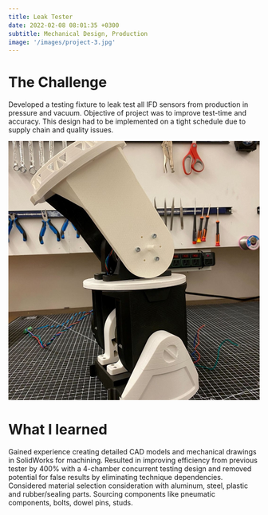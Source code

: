 ```yaml
---
title: Leak Tester
date: 2022-02-08 08:01:35 +0300
subtitle: Mechanical Design, Production
image: '/images/project-3.jpg'
---
```

# The Challenge
Developed a testing fixture to leak test all IFD sensors from production in pressure and vacuum. Objective of project was to improve test-time and accuracy. This design had to be implemented on a tight schedule due to supply chain and quality issues.

<div class="gallery-box">
  <div class="gallery">
    <img src="/images/armprototype.jpg" loading="lazy" alt="Project">
  </div>
  <em>  <a href="https://unsplash.com/" target="_blank"></a></em>
</div>

# What I learned
Gained experience creating detailed CAD models and mechanical drawings in SolidWorks for machining. Resulted in improving efficiency from previous tester by 400% with a 4-chamber concurrent testing design and removed potential for false results by eliminating technique dependencies. 
Considered material selection consideration with aluminum, steel, plastic and rubber/sealing parts. Sourcing components like pneumatic components, bolts, dowel pins, studs. 
